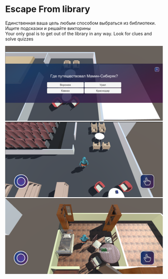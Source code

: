 # Escape From library
Единственная ваша цель любым способом выбраться из библиотеки. Ищите подсказки и решайте викторины  
Your only goal is to get out of the library in any way. Look for clues and solve quizzes

![](Screenshots/Unity_8sc6A3udB5.png)
![](Screenshots/Unity_ueKKtnpTM7.png)
![](Screenshots/Unity_x7y0QWSsjw.png)
